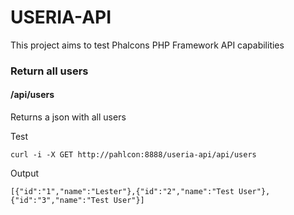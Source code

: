 # USERIA-API

This project aims to test Phalcons PHP Framework API capabilities

### Return all users
#### /api/users
Returns a json with all users

Test
```
curl -i -X GET http://pahlcon:8888/useria-api/api/users
```

Output
```
[{"id":"1","name":"Lester"},{"id":"2","name":"Test User"},{"id":"3","name":"Test User"}]
```